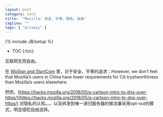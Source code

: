 ```yaml
---
layout: post
category: tech
title:  "Mozilla: 安全、平等、隐私、自由"
tagline: ""
tags: [ "privacy" ] 
---
```

{% include JB/setup %}

* TOC
{:toc}

互联网生而自由。

在 [WoSign and StartCom](https://docs.google.com/document/d/1C6BlmbeQfn4a9zydVi2UvjBGv6szuSB4sMYUcVrR8vQ/edit) 里，对于安全、平等的追求：However, we don’t feel that Mozilla’s users in China have lower requirements for CA trustworthiness than Mozilla’s users elsewhere.

然而，[https://hacks.mozilla.org/2018/05/a-cartoon-intro-to-dns-over-https/](https://hacks.mozilla.org/2018/05/a-cartoon-intro-to-dns-over-https/) 对隐私的认知。。。以及转发到唯一递归服务器的做法兼采用opt-out的模式，明显侵犯自由选择。
